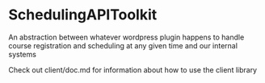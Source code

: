 # SchedulingAPIToolkit

An abstraction between whatever wordpress plugin happens to handle course registration and scheduling at any given time and our internal systems

Check out client/doc.md for information about how to use the client library
